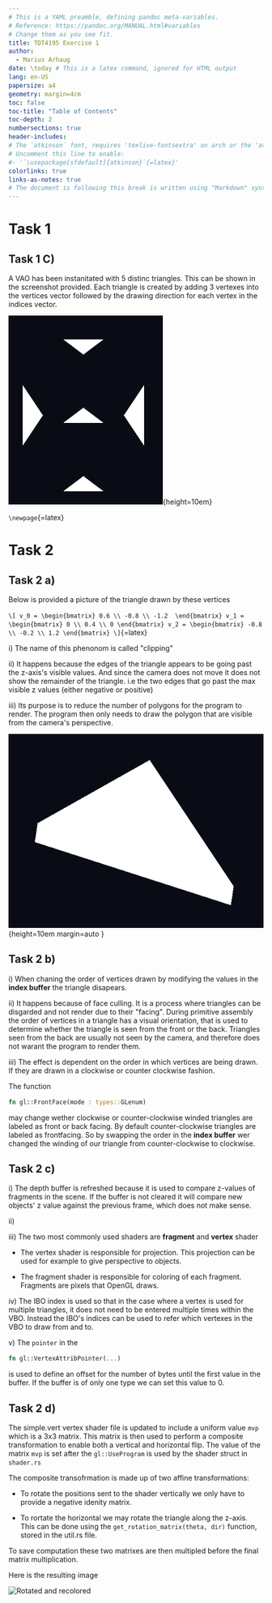 ```yaml
---
# This is a YAML preamble, defining pandoc meta-variables.
# Reference: https://pandoc.org/MANUAL.html#variables
# Change them as you see fit.
title: TDT4195 Exercise 1
author:
  - Marius Arhaug
date: \today # This is a latex command, ignored for HTML output
lang: en-US
papersize: a4
geometry: margin=4cm
toc: false
toc-title: "Table of Contents"
toc-depth: 2
numbersections: true
header-includes:
# The `atkinson` font, requires 'texlive-fontsextra' on arch or the 'atkinson' CTAN package
# Uncomment this line to enable:
#- '`\usepackage[sfdefault]{atkinson}`{=latex}'
colorlinks: true
links-as-notes: true
# The document is following this break is written using "Markdown" syntax
---
```


<!--
This is a HTML-style comment, not visible in the final PDF.
-->

# Task 1

## Task 1 C)

A VAO has been instanitated with 5 distinc triangles. This can be shown in the screenshot provided. Each triangle is created by adding 3 vertexes into the vertices vector followed by the drawing direction for each vertex in the indices vector.

![](images/triangles.png){height=10em}

`\newpage`{=latex}

# Task 2

## Task 2 a)

Below is provided a picture of the triangle drawn by these vertices

<!-- prettier-ignore-->
`
\[
    v_0 = \begin{bmatrix}
           0.6 \\
           -0.8 \\
           -1.2 
         \end{bmatrix}
    v_1 = \begin{bmatrix}
           0 \\
           0.4 \\
           0
         \end{bmatrix}
    v_2 = \begin{bmatrix}
           -0.8 \\
           -0.2 \\
           1.2
         \end{bmatrix}
\]
`{=latex}

i) The name of this phenonom is called "clipping"

ii) It happens because the edges of the triangle appears to be going past the z-axis's visible values. And since the camera does not move it does not show the remainder of the triangle. i.e the two edges that go past the max visible z values (either negative or positive)

iii) Its purpose is to reduce the number of polygons for the program to render. The program then only needs to draw the polygon that are visible from the camera's perspective.

![](images/triangle2a.png){height=10em margin=auto }

## Task 2 b)

i) When chaning the order of vertices drawn by modifying the values in the **index buffer** the triangle disapears.

ii) It happens because of face culling. It is a process where triangles can be disgarded and not render due to their "facing". During primitive assembly the order of vertices in a triangle has a visual orientation, that is used to determine whether the triangle is seen from the front or the back. Triangles seen from the back are usually not seen by the camera, and therefore does not warant the program to render them.

iii) The effect is dependent on the order in which vertices are being drawn. If they are drawn in a clockwise or counter clockwise fashion.

The function

```rust
fn gl::FrontFace(mode : types::GLenum)

```

may change wether clockwise or counter-clockwise winded triangles are labeled as front or back facing. By default counter-clockwise triangles are labeled as frontfacing. So by swapping the order in the **index buffer** wer changed the winding of our triangle from counter-clockwise to clockwise.

## Task 2 c)

i) The depth buffer is refreshed because it is used to compare z-values of fragments in the scene. If the buffer is not cleared it will compare new objects' z value against the previous frame, which does not make sense.

ii)

iii) The two most commonly used shaders are **fragment** and **vertex** shader

- The vertex shader is responsible for projection. This projection can be used for example to give perspective to objects.

- The fragment shader is responsible for coloring of each fragment. Fragments are pixels that OpenGL draws.

iv) The IBO index is used so that in the case where a vertex is used for multiple triangles, it does not need to be entered multiple times within the VBO. Instead the IBO's indices can be used to refer which vertexes in the VBO to draw from and to.

v) The `pointer` in the

```rust
fn gl::VertexAttribPointer(...)
```

is used to define an offset for the number of bytes until the first value in the buffer. If the buffer is of only one type we can set this value to 0.

## Task 2 d)

The simple.vert vertex shader file is updated to include a uniform value `mvp` which is a 3x3 matrix. This matrix is then used to perform a composite transformation to enable both a vertical and horizontal flip. The value of the matrix `mvp` is set after the `gl::UseProgram` is used by the shader struct in `shader.rs`

The composite transofrmation is made up of two affine transformations:

- To rotate the positions sent to the shader vertically we only have to provide a negative idenity matrix.

- To rortate the horizontal we may rotate the triangle along the z-axis. This can be done using the `get_rotation_matrix(theta, dir)` function, stored in the util.rs file.

To save computation these two matrixes are then multipled before the final matrix multiplication.

Here is the resulting image

![Rotated and recolored](./images/rotated_red_triangle.png)
